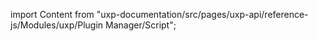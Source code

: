 
import Content from "uxp-documentation/src/pages/uxp-api/reference-js/Modules/uxp/Plugin Manager/Script";

<Content query="product=photoshop"/>
